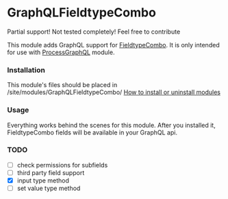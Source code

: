 GraphQLFieldtypeCombo
=========================
Partial support! Not tested completely! Feel free to contribute

This module adds GraphQL support for [FieldtypeCombo](https://processwire.com/store/pro-fields/combo/). It is only intended for 
use with [ProcessGraphQL](https://github.com/dadish/ProcessGraphQL#processgraphql) module.

### Installation
This module's files should be placed in /site/modules/GraphQLFieldtypeCombo/ 
[How to install or uninstall modules](http://modules.processwire.com/install-uninstall/)

### Usage
Everything works behind the scenes for this module. After you installed it, FieldtypeCombo fields will be available in your GraphQL api.

### TODO
- [ ] check permissions for subfields
- [ ] third party field support
- [x] input type method
- [ ] set value type method
